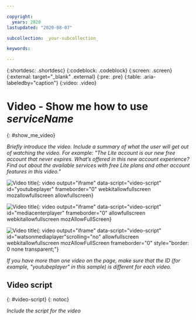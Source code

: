 ```yaml
---

copyright:
  years: 2020
lastupdated: "2020-08-07"

subcollection: _your-subcollection_

keywords:

---
```


{:shortdesc: .shortdesc}
{:codeblock: .codeblock}
{:screen: .screen}
{:external: target="_blank" .external}
{:pre: .pre}
{:table: .aria-labeledby="caption"}
{:video: .video}

# Video - Show me how to use _serviceName_
{: #show_me_video}

_Briefly introduce the video. Include a summary of what the user will get out of watching the video. For example: "The Lite account is our new free account that never expires. What’s offered in this new account experience? Find out about the available services with free Lite plans and other account features in this video."_

<!-- Select the embed code option for the location where the video is hosted -->

<!-- YouTube video -->
![Video title](https://www.youtube.com/embed/<video-ID>){: video output="iframe" data-script="video-script" id="youtubeplayer" frameborder="0" webkitallowfullscreen mozallowfullscreen allowfullscreen}

<!-- IBM MediaCenter video -->
![Video title](https://cdnapisec.kaltura.com/p/1773841/sp/177384100/embedIframeJs/uiconf_id/27941801/partner_id/1773841?iframeembed=true&entry_id=<video-ID>){: video output="iframe" data-script="video-script" id="mediacenterplayer" frameborder="0" allowfullscreen webkitallowfullscreen mozAllowFullScreen}

<!-- Watson Media video -->
![Video title](https://www.ustream.tv/embed/recorded/<video-ID>){: video output="iframe" data-script="video-script" id="watsonmediaplayer"scrolling="no" allowfullscreen webkitallowfullscreen mozAllowFullScreen frameborder="0" style="border: 0 none transparent;"}

_If you have more than one video on the page, make sure that the ID (for example, "youtubeplayer" in this sample) is different for each video._

## Video script
{: #video-script}
{: notoc}

_Include the script for the video_
